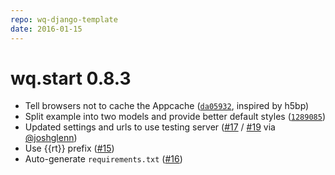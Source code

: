 ```yaml
---
repo: wq-django-template
date: 2016-01-15
---
```


# wq.start 0.8.3

- Tell browsers not to cache the Appcache ([`da05932`](https://github.com/wq/wq-django-template/commit/da05932), inspired by h5bp)
- Split example into two models and provide better default styles ([`1289085`](https://github.com/wq/wq-django-template/commit/1289085382a9cac95b496524858ce1adfa23626b))
- Updated settings and urls to use testing server ([#17](https://github.com/wq/wq-django-template/issues/17) / [#19](https://github.com/wq/wq-django-template/issues/19) via [@joshglenn](https://github.com/joshglenn))
- Use {{rt}} prefix ([#15](https://github.com/wq/wq-django-template/issues/15))
- Auto-generate `requirements.txt` ([#16](https://github.com/wq/wq-django-template/issues/16))
